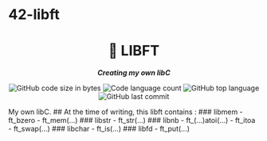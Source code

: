 # 42-libft
<h1 align="center">
	📖 LIBFT
</h1>

<p align="center">
	<b><i>Creating my own libC</i></b><br>
</p>

<p align="center">
	<img alt="GitHub code size in bytes" src="https://img.shields.io/github/languages/code-size/isaad18/42-libft?color=lightblue" />
	<img alt="Code language count" src="https://img.shields.io/github/languages/count/isaad18/42-libft?color=yellow" />
	<img alt="GitHub top language" src="https://img.shields.io/github/languages/top/isaad18/42-libft?color=blue" />
	<img alt="GitHub last commit" src="https://img.shields.io/github/last-commit/isaad18/42-libft?color=green" />
</p>
My own libC.
## At the time of writing, this libft contains :
### libmem
- ft_bzero
- ft_mem(...)
### libstr
- ft_str(...)
### libnb
- ft_(...)atoi(...)
- ft_itoa
- ft_swap(...)
### libchar
- ft_is(...)
### libfd
- ft_put(...)

